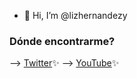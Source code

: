 - 👋 Hi, I’m @lizhernandezy

### Dónde encontrarme?
--> [Twitter](https://www.twitter.com/lizhernandezy/)✨
--> [YouTube](https://www.youtube.com/lizhernandezy/)✨


<!---
lizhernandezy/lizhernandezy is a ✨ special ✨ repository because its `README.md` (this file) appears on your GitHub profile.
You can click the Preview link to take a look at your changes.
--->
